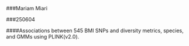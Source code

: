 ###Mariam Miari

###250604

####Associations between 545 BMI SNPs and diversity metrics, species, and GMMs using PLINK(v2.0).
